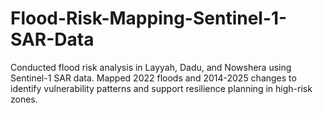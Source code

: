 # Flood-Risk-Mapping-Sentinel-1-SAR-Data
Conducted flood risk analysis in Layyah, Dadu, and Nowshera using Sentinel-1 SAR data. Mapped 2022 floods and 2014-2025 changes to identify vulnerability patterns and support resilience planning in high-risk zones.
